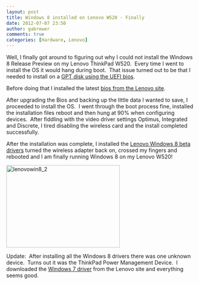 ```yaml
---
layout: post
title: Windows 8 installed on Lenovo W520 - Finally
date: 2012-07-07 23:50
author: gabrewer
comments: true
categories: [Hardware, Lenovo]
---
```

Well, I finally got around to figuring out why I could not install the Windows 8 Release Preview on my Lenovo ThinkPad W520.  Every time I went to install the OS it would hang during boot.  That issue turned out to be that I needed to install on a <a href="http://support.lenovo.com/en_US/downloads/detail.page?&amp;DocID=HT073269" target="_blank">GPT disk using the UEFI bios</a>.

Before doing that I installed the latest <a href="http://support.lenovo.com/en_US/downloads/detail.page?&amp;DocID=DS029675" target="_blank">bios from the Lenovo site</a>.

After upgrading the Bios and backing up the little data I wanted to save, I proceeded to install the OS.  I went through the boot process fine, installed the installation files reboot and then hung at 90% when configuring devices.  After fiddling with the video driver settings Optimus, Integrated and Discrete, I tired disabling the wireless card and the install completed successfully.

After the installation was complete, I installed the <a href="http://support.lenovo.com/en_US/downloads/detail.page?DocID=HT072084" target="_blank">Lenovo Windows 8 beta drivers</a> turned the wireless adapter back on, crossed my fingers and rebooted and I am finally running Windows 8 on my Lenovo W520!

<img class="alignnone size-medium wp-image-421" alt="lenovowin8_2" src="http://gabrewer.azurewebsites.net/wp-content/uploads/2013/01/lenovowin8_2-300x218.png" width="300" height="218" />

Update:  After installing all the Windows 8 drivers there was one unknown device.  Turns out it was the ThinkPad Power Management Device.  I downloaded the <a href="http://support.lenovo.com/en_US/downloads/detail.page?DocID=DS014939" target="_blank">Windows 7 driver</a> from the Lenovo site and everything seems good.
